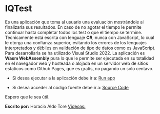 # IQTest
Es una aplicación que toma al usuario una evaluación mostrándole al finalizarla sus resultados. En caso de no agotar el tiempo le permite continuar hasta completar todos los test o que el tiempo se termine.
Técnicamente está escrita con lenguaje **C#**, nunca con JavaScript, 
lo cual le otorga una confianza superior, evitando los errores de los lenguajes interpretados 
y débiles en validación de tipo de datos como es JavaScript. 
Para desarrollarla se ha utilizado Visual Studio 2022.
La aplicación es **Wasm WebAssembly** pura lo que le permite ser ejecutada en su totalidad 
en el navegador web y hosteada o alojada en un servidor web de sitios estaticos 
como Github Pages, que es gratis, no pagando un solo centavo.

* Si desea ejecutar a la aplicación debe ir a: 
[Run app](https://horacioaldotore.github.io/IQTest/)

*  Si desea acceder al código fuente debe ir a:
[Source Code](https://github.com/HoracioAldoTore/IQTest-SourceCode)

Espero que le sea útil.

**Escrito por:** Horacio Aldo Tore
[Videoas:](https://www.youtube.com/@ProgramaTore)



